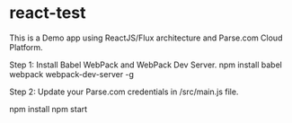 # react-test

This is a Demo app using ReactJS/Flux architecture and Parse.com Cloud Platform.

Step 1:
Install Babel WebPack and WebPack Dev Server. 
npm install babel webpack  webpack-dev-server -g

Step 2: Update your Parse.com credentials in /src/main.js file.

npm install
npm start



